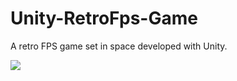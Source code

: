 # Unity-RetroFps-Game

A retro FPS game set in space developed with Unity.

<img src="https://i.imgur.com/30OEiCV.png" >

